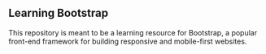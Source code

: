 ## Learning Bootstrap
This repository is meant to be a learning resource for Bootstrap, a popular front-end framework for building responsive and mobile-first websites.